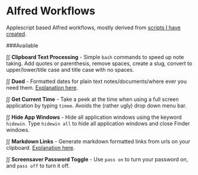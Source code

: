 Alfred Workflows
===============

Applescript based Alfred workflows, mostly derived from [scripts I have created](https://github.com/unforswearing/applescript).    


###Available

∫∫ **Clipboard Text Processing** - Simple `bash` commands to speed up note taking. Add quotes or parenthesis, remove spaces, create a slug, convert to upper/lower/title case and title case with no spaces. 

∫∫ **Dued** -  Formatted dates for plain text notes/documents/where ever you need them. [Explanation here](https://github.com/unforswearing/dued). 

∫∫ **Get Current Time** - Take a peek at the time when using a full screen application by typing `timee`. Avoids the (rather ugly) drop down menu bar. 

∫∫ **Hide App Windows** - Hide all application windows using the keyword `hidewin`. Type `hidewin all` to hide all application windows and close Finder windows.  

∫∫ **Markdown Links** - Generate markdown formatted links from urls on your clipboard. [Explanation here](https://github.com/unforswearing/alfredWorkflows/blob/master/help/MDLinksHelp.md).   

∫∫ **Screensaver Password Toggle** - Use `pass on` to turn your password on, and `pass off` to turn it off. 


